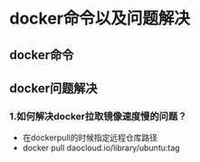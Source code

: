 # docker命令以及问题解决
## docker命令

## docker问题解决
### 1.如何解决docker拉取镜像速度慢的问题？
*	在dockerpull的时候指定远程仓库路径
  * docker pull daocloud.io/library/ubuntu:tag

